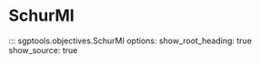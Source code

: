 # SchurMI

::: sgptools.objectives.SchurMI
    options:
      show_root_heading: true
      show_source: true